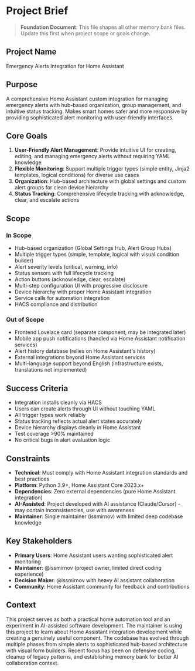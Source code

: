 # Project Brief

> **Foundation Document**: This file shapes all other memory bank files. Update this first when project scope or goals change.

## Project Name
Emergency Alerts Integration for Home Assistant

## Purpose
A comprehensive Home Assistant custom integration for managing emergency alerts with hub-based organization, group management, and intuitive status tracking. Makes smart homes safer and more responsive by providing sophisticated alert monitoring with user-friendly interfaces.

## Core Goals
1. **User-Friendly Alert Management**: Provide intuitive UI for creating, editing, and managing emergency alerts without requiring YAML knowledge
2. **Flexible Monitoring**: Support multiple trigger types (simple entity, Jinja2 templates, logical conditions) for diverse use cases
3. **Organization**: Hub-based architecture with global settings and custom alert groups for clean device hierarchy
4. **Status Tracking**: Comprehensive lifecycle tracking with acknowledge, clear, and escalate actions

## Scope
### In Scope
- Hub-based organization (Global Settings Hub, Alert Group Hubs)
- Multiple trigger types (simple, template, logical with visual condition builder)
- Alert severity levels (critical, warning, info)
- Status sensors with full lifecycle tracking
- Action buttons (acknowledge, clear, escalate)
- Multi-step configuration UI with progressive disclosure
- Device hierarchy with proper Home Assistant integration
- Service calls for automation integration
- HACS compliance and distribution

### Out of Scope
- Frontend Lovelace card (separate component, may be integrated later)
- Mobile app push notifications (handled via Home Assistant notification services)
- Alert history database (relies on Home Assistant's history)
- External integrations beyond Home Assistant services
- Multi-language support beyond English (infrastructure exists, translations not implemented)

## Success Criteria
- Integration installs cleanly via HACS
- Users can create alerts through UI without touching YAML
- All trigger types work reliably
- Status tracking reflects actual alert states accurately
- Device hierarchy displays cleanly in Home Assistant
- Test coverage >90% maintained
- No critical bugs in alert evaluation logic

## Constraints
- **Technical**: Must comply with Home Assistant integration standards and best practices
- **Platform**: Python 3.9+, Home Assistant Core 2023.x+
- **Dependencies**: Zero external dependencies (pure Home Assistant integration)
- **AI-Assisted**: Project developed with AI assistance (Claude/Cursor) - may contain inconsistencies, use with awareness
- **Maintainer**: Single maintainer (issmirnov) with limited deep codebase knowledge

## Key Stakeholders
- **Primary Users**: Home Assistant users wanting sophisticated alert monitoring
- **Maintainer**: @issmirnov (project owner, limited direct coding experience)
- **Decision Maker**: @issmirnov with heavy AI assistant collaboration
- **Community**: Home Assistant community for feedback and contributions

## Context
This project serves as both a practical home automation tool and an experiment in AI-assisted software development. The maintainer is using this project to learn about Home Assistant integration development while creating a genuinely useful component. The codebase has evolved through multiple phases from simple alerts to sophisticated hub-based architecture with visual form builders. Recent focus has been on defensive coding, cleanup of legacy patterns, and establishing memory bank for better AI collaboration context.
